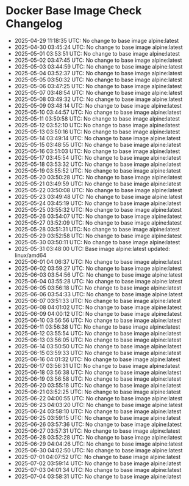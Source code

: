 # Docker Base Image Check Changelog

* 2025-04-29 11:18:35 UTC: No change to base image alpine:latest
* 2025-04-30 03:45:24 UTC: No change to base image alpine:latest
* 2025-05-01 03:53:51 UTC: No change to base image alpine:latest
* 2025-05-02 03:47:45 UTC: No change to base image alpine:latest
* 2025-05-03 03:44:59 UTC: No change to base image alpine:latest
* 2025-05-04 03:52:37 UTC: No change to base image alpine:latest
* 2025-05-05 03:50:32 UTC: No change to base image alpine:latest
* 2025-05-06 03:47:25 UTC: No change to base image alpine:latest
* 2025-05-07 03:48:54 UTC: No change to base image alpine:latest
* 2025-05-08 03:49:32 UTC: No change to base image alpine:latest
* 2025-05-09 03:48:14 UTC: No change to base image alpine:latest
* 2025-05-10 03:44:57 UTC: No change to base image alpine:latest
* 2025-05-11 03:50:58 UTC: No change to base image alpine:latest
* 2025-05-12 03:52:10 UTC: No change to base image alpine:latest
* 2025-05-13 03:50:16 UTC: No change to base image alpine:latest
* 2025-05-14 03:49:14 UTC: No change to base image alpine:latest
* 2025-05-15 03:48:55 UTC: No change to base image alpine:latest
* 2025-05-16 03:51:03 UTC: No change to base image alpine:latest
* 2025-05-17 03:45:54 UTC: No change to base image alpine:latest
* 2025-05-18 03:53:32 UTC: No change to base image alpine:latest
* 2025-05-19 03:55:52 UTC: No change to base image alpine:latest
* 2025-05-20 03:50:28 UTC: No change to base image alpine:latest
* 2025-05-21 03:49:59 UTC: No change to base image alpine:latest
* 2025-05-22 03:50:08 UTC: No change to base image alpine:latest
* 2025-05-23 03:49:48 UTC: No change to base image alpine:latest
* 2025-05-24 03:45:19 UTC: No change to base image alpine:latest
* 2025-05-25 03:55:32 UTC: No change to base image alpine:latest
* 2025-05-26 03:54:07 UTC: No change to base image alpine:latest
* 2025-05-27 03:52:09 UTC: No change to base image alpine:latest
* 2025-05-28 03:51:31 UTC: No change to base image alpine:latest
* 2025-05-29 03:52:58 UTC: No change to base image alpine:latest
* 2025-05-30 03:50:11 UTC: No change to base image alpine:latest
* 2025-05-31 03:48:00 UTC: Base image alpine:latest updated: linux/amd64
* 2025-06-01 04:06:37 UTC: No change to base image alpine:latest
* 2025-06-02 03:59:27 UTC: No change to base image alpine:latest
* 2025-06-03 03:54:56 UTC: No change to base image alpine:latest
* 2025-06-04 03:55:28 UTC: No change to base image alpine:latest
* 2025-06-05 03:56:18 UTC: No change to base image alpine:latest
* 2025-06-06 03:54:33 UTC: No change to base image alpine:latest
* 2025-06-07 03:51:33 UTC: No change to base image alpine:latest
* 2025-06-08 04:01:02 UTC: No change to base image alpine:latest
* 2025-06-09 04:00:12 UTC: No change to base image alpine:latest
* 2025-06-10 03:56:56 UTC: No change to base image alpine:latest
* 2025-06-11 03:56:38 UTC: No change to base image alpine:latest
* 2025-06-12 03:55:54 UTC: No change to base image alpine:latest
* 2025-06-13 03:56:05 UTC: No change to base image alpine:latest
* 2025-06-14 03:50:50 UTC: No change to base image alpine:latest
* 2025-06-15 03:59:33 UTC: No change to base image alpine:latest
* 2025-06-16 04:01:32 UTC: No change to base image alpine:latest
* 2025-06-17 03:56:31 UTC: No change to base image alpine:latest
* 2025-06-18 03:56:38 UTC: No change to base image alpine:latest
* 2025-06-19 03:56:58 UTC: No change to base image alpine:latest
* 2025-06-20 03:55:18 UTC: No change to base image alpine:latest
* 2025-06-21 03:52:25 UTC: No change to base image alpine:latest
* 2025-06-22 04:00:55 UTC: No change to base image alpine:latest
* 2025-06-23 04:03:20 UTC: No change to base image alpine:latest
* 2025-06-24 03:58:10 UTC: No change to base image alpine:latest
* 2025-06-25 03:59:15 UTC: No change to base image alpine:latest
* 2025-06-26 03:57:36 UTC: No change to base image alpine:latest
* 2025-06-27 03:57:31 UTC: No change to base image alpine:latest
* 2025-06-28 03:52:28 UTC: No change to base image alpine:latest
* 2025-06-29 04:04:26 UTC: No change to base image alpine:latest
* 2025-06-30 04:02:50 UTC: No change to base image alpine:latest
* 2025-07-01 04:07:52 UTC: No change to base image alpine:latest
* 2025-07-02 03:59:14 UTC: No change to base image alpine:latest
* 2025-07-03 04:01:34 UTC: No change to base image alpine:latest
* 2025-07-04 03:58:31 UTC: No change to base image alpine:latest
